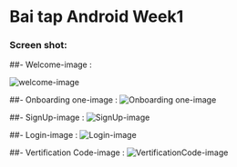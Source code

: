# Bai tap Android Week1

### Screen shot:
##- Welcome-image :

![welcome-image](https://github.com/nguoilangchai/Challenge_w1/blob/main/images/welcome.jpg)

##- Onboarding one-image :
![Onboarding one-image](https://github.com/nguoilangchai/Challenge_w1/blob/main/images/Onboarding_one.png)

##- SignUp-image :
![SignUp-image](https://github.com/nguoilangchai/Challenge_w1/blob/main/images/sign_up.png)

##- Login-image :
![Login-image](https://github.com/nguoilangchai/Challenge_w1/blob/main/images/login.png)

##- Vertification Code-image :
![VertificationCode-image](https://github.com/nguoilangchai/Challenge_w1/blob/main/images/VerificationCode.jpg)
